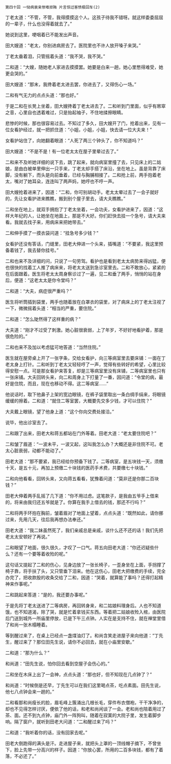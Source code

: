     第四十回 一恸病衰亲惨难拒贿 片言惊过客愤极回车(2) 

   丁老太道：“不管，不管，我得摸摸这个人。这孩子待我不错呀。就这样委委屈屈的一辈子，什么也没得着就去了。”

   她说到这里，哽咽着已不能发出声音。

   田大嫂道：“老太，你别进病房去了。医院里也不许人放开嗓子来哭。”

   丁老太垂着泪，只管摇着头道：“我不哭，我不哭。”

   二和道：“大嫂，随她老人家进去摸摸罢。她要是白来一趟，她心里憋得难受，她更会哭的。”

   田大嫂道：“那末，我搀着老太进去罢，你进去了，又得伤心一场。”

   二和有气无力的点点头道：“那也好。”

   于是二和在长凳上坐着，田大嫂搀着丁老太进去了。二和听到门里面，似乎有窸窣之音，心里自也透着难过，只是抬起袖子，不住地揉擦眼睛。

   悲惨的时候，那也很容易过去。不知过了多久，田大嫂开了门，抢着出来，见有一位女看护经过，就一把抓住道：“小姐，小姐，小姐，快去请一位大夫来！”

   女看护站住了，向她翻着眼道：“人死了两三个钟头了，你不知道吗？”

   田大嫂道：“不是不是！有一位老太太在屋子里晕过去了。”

   二和来不及听她详细的说下去，跳了起来，就向病室里撞了去，只见床上的二姑娘，是由白被单里伸出一只手来，丁老太却手搭了床沿，坐在地上。虽是背靠了床脚，没有躺下，而头是向前垂着，已经与胸脯相接了。二和抢上前，两手抱着老太，嘴对了她耳朵，连连叫了两声妈，她哼也不哼一声。

   田大嫂抢着进来了，因道：“二和，你可别胡动手。老太太晕过去了一会子就好的，先让女看护进来瞧瞧，搬到别个屋子里去，请大夫瞧瞧。”

   二和坐在地上，就双手拥抱了丁老太坐着，一会功夫，女看护进来了，因道：“这样大年纪的人，让她坐在地面上，那是不大好。你们赶快去挂一个急号，请大夫来看。我就去找子来，用病床来把她带去。”

   二和伸手摸了一摸衣袋问道：“挂急号多少钱？”

   女看护还没有答话，门缝里，田老大伸进一个头来，插嘴道：“不要紧，我这里预备着钱了，我去替你挂号。”

   二和也来不及详细的问，只说了一句劳驾。看护也是看到老太太病势来得凶猛，便也很快的找着工人推了病床来，将老太太送到急诊室里去。二和不敢放心，紧紧的在后面跟着。医生将老太太周身察诊过了一遍，见二和垂了两手，悄悄的站在身后，便道：“这老太太是你令堂吗？”

   二和道：“大夫，病症很严重吗？”

   医生将听筒插到袋里，两手也随着放在白罩衣的袋里，对了病床上的丁老太注视了一下，微微摇着头道：“相当的严重，要住院。”

   二和道：“怎么陡然得了这样重的病？”

   大夫道：“刚才不过受了刺激。她心脏很衰弱，上了年岁，不好好地看护着，那是很危险的。”

   二和也来不及加以考虑猛可地答道：“当然住院。”

   医生就在屋旁桌上开了一张字条，交给女看护，向三等病室里去要床铺：一面在丁老太身上打针。二和听到丁老太又轻轻哼了一声，觉得有些转好的希望，心里比较得安慰一点。可是那女看护来答复，却是三等病室里没有床铺，二等病室里也只有一张床铺。大夫回转头来，向二和周身上下打量了一番，因问道：“令堂的病，最好是住院，而且，现在也移动不得。这二等病室……”

   他说话时，取下他鼻子上架的宽边眼镜，在裤子袋里取出一条白绸手绢来，将眼镜缓缓的擦着。二和道：“就住二等室罢，大概要先交多少钱，才可以住院？”

   大夫戴上眼镜，望了他身上道：“这个你向交费处接洽。”

   说毕，他出诊室去了。

   二和跟了出来，田老大和蒋五都站在门外等着。田老大道：“老太要住院吧？”

   二和皱了眉道：“一波未平，一波又起，这叫我怎么办？大概还是非住院不可。老太心脏衰弱，动都不能动了。”

   田老大道：“那不要紧，我已经给你预备下钱了。二等病室，是五块钱一天，须缴十天，是五十元，再加上预缴二十块钱的医药手术费，共要缴七十块钱。”

   二和向他看看，回转头来，又向蒋五看看，犹豫着问道：“莫非还是你那二百块钱？”

   田老大伸着两手乱摇了几下道：“你不用过虑。这笔款子，是我由五爷手上借来的，将来由我归还五爷就是了。你算在我手上借去的钱，那还不行吗？”

   二和将两手环抱在胸前，皱着眉对了地面上望着，点点头道：“既然如此，请你挪过来，先用几天，往后我再想办法奉还。”

   田老大道：“我二妹虽然死了，我们亲戚总是亲戚，谈什么还不还的话！我们先把老太太安顿好了再说。”

   二和眼望了地面，很久很久，才叹了一口气。蒋五向田老大道：“你还迟疑些什么？还有一个要等着收殓的呢。”

   这句话又提起了二和的伤心，见身边放了一张长椅子，一歪身坐在上面，手拐撑了椅子靠，将手扶了头，又只管垂下泪来。他在这伤心，田老大把缴费的手续，完全办完了，把收款股的收条交给了二和，因道：“哭着，就算能了事吗？还得打起精神来作事呢。”

   二和跳起来答道：“是的，我还要办事呢。”

   于是先将丁老太送进了二等病房，再回转身来，和二姑娘料理身后。人也不知道饿，也不知道渴，除了哭，就是忙着拿钱买东西。等着把二姑娘收殓入棺，由医院后门送到城外一所庙里停放，已是下午三点钟。人实在是支持不住，就在禅堂里借了和尚一张木榻睡着。

   等到醒过来了，在桌上已经点一盏煤油灯了。和尚含笑走进屋子来向他道：“丁先生，醒过来了？那位田先生说，请你不必回去，就在小庙里安歇。”

   二和道：“那为什么？”

   和尚道：“田先生说，怕你回去看到空屋子会伤心的。”

   二和坐在木床上出了一会神，点点头道：“那也好，但不知现在几点钟了？”

   和尚道：“时候倒是还早，丁先生可以在我们这里喝点茶，吃点素面。田先生说，他七八点钟会来一趟的。”

   二和看那和尚瘦长的脸，眉毛峰上簇涌出几根长毛，穿件布衣僧袍，干干净净的，却也不见得怎样讨厌，便依了他的话，和老和尚闲谈了一会。老和尚也陪着用过了茶、面。还不到九点钟，庙门外一阵狗叫，随着在寂寞的大院子里，发生着脚步响。隔了窗户，就听到田老大问道：“二和醒过来了吗？”

   二和道：“我听着你的话，没有回家去呢。”

   田老大倒跑得的满头是汗。走进屋子来，就把头上罩的一顶线帽子摘下，不曾坐下，脸上先带一分高兴的样子。因道：“你放心罢，所用的二百多块钱，都有了着落，不必还了。”

